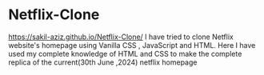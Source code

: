 # Netflix-Clone
https://sakil-aziz.github.io/Netflix-Clone/
I have tried to clone Netflix website's homepage using Vanilla CSS , JavaScript and HTML. Here I have used my complete knowledge of HTML and CSS to make the complete replica of the current(30th June ,2024) netflix homepage
